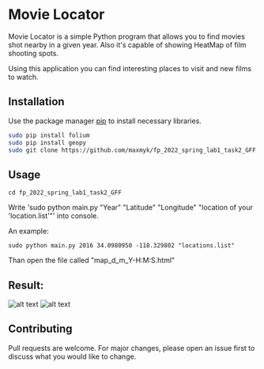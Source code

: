 # Movie Locator
Movie Locator is a simple Python program that allows you to find movies shot nearby in a given year. Also it's capable of showing HeatMap of film shooting spots.

Using this application you can find interesting places to visit and new films to watch.
## Installation

Use the package manager [pip](https://pip.pypa.io/en/stable/) to install necessary libraries.

```bash
sudo pip install folium
sudo pip install geopy
sudo git clone https://github.com/maxmyk/fp_2022_spring_lab1_task2_GFF
```

## Usage

```
cd fp_2022_spring_lab1_task2_GFF
```
Write 'sudo python main.py "Year" "Latitude" "Longitude" "location of your 'location.list'"' into console.

An example:
```
sudo python main.py 2016 34.0980950 -118.329802 "locations.list"
```
Than open the file called "map_d_m_Y-H:M:S.html"

## Result:
![alt text](https://raw.githubusercontent.com/maxmyk/fp_2022_spring_lab1_task2_GFF/main/example/Screenshot%20from%202022-02-11%2003-26-48.png)
![alt text](https://raw.githubusercontent.com/maxmyk/fp_2022_spring_lab1_task2_GFF/main/example/Screenshot%20from%202022-02-11%2003-27-23.png)

## Contributing
Pull requests are welcome. For major changes, please open an issue first to discuss what you would like to change.
